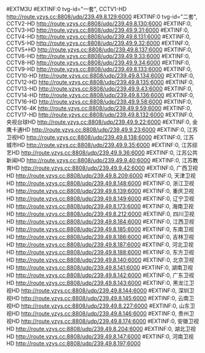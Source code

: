 #EXTM3U
#EXTINF:0 tvg-id="一套", CCTV1-HD 
http://route.yzys.cc:8808/udp/239.49.8.129:6000
#EXTINF:0 tvg-id="二套", CCTV2-HD 
http://route.yzys.cc:8808/udp/239.49.8.130:6000
#EXTINF:0, CCTV3-HD 
http://route.yzys.cc:8808/udp/239.49.9.31:6000
#EXTINF:0, CCTV4-HD 
http://route.yzys.cc:8808/udp/239.49.8.131:6000
#EXTINF:0, CCTV5-HD 
http://route.yzys.cc:8808/udp/239.49.9.32:6000
#EXTINF:0, CCTV5+HD 
http://route.yzys.cc:8808/udp/239.49.8.137:6000
#EXTINF:0, CCTV6-HD 
http://route.yzys.cc:8808/udp/239.49.9.33:6000
#EXTINF:0, CCTV8-HD 
http://route.yzys.cc:8808/udp/239.49.9.34:6000
#EXTINF:0, CCTV9-HD
http://route.yzys.cc:8808/udp/239.49.8.133:6000
#EXTINF:0, CCTV10-HD 
http://route.yzys.cc:8808/udp/239.49.8.134:6000
#EXTINF:0, CCTV12-HD 
http://route.yzys.cc:8808/udp/239.49.8.135:6000
#EXTINF:0, CCTV13-HD
http://route.yzys.cc:8808/udp/239.49.9.43:6000
#EXTINF:0, CCTV14-HD 
http://route.yzys.cc:8808/udp/239.49.8.136:6000
#EXTINF:0, CCTV16-HD 
http://route.yzys.cc:8808/udp/239.49.9.58:6000
#EXTINF:0, CCTV16-4K 
http://route.yzys.cc:8808/udp/239.49.9.59:6000
#EXTINF:0, CCTV17-HD 
http://route.yzys.cc:8808/udp/239.49.8.132:6000
#EXTINF:0, 央视台球HD 
http://route.yzys.cc:8808/udp/239.49.9.22:6000
#EXTINF:0, 金鹰卡通HD 
http://route.yzys.cc:8808/udp/239.49.9.23:6000
#EXTINF:0, 江苏卫视HD 
http://route.yzys.cc:8808/udp/239.49.8.138:6000
#EXTINF:0, 江苏城市HD 
http://route.yzys.cc:8808/udp/239.49.9.35:6000
#EXTINF:0, 江苏综艺HD 
http://route.yzys.cc:8808/udp/239.49.9.36:6000
#EXTINF:0, 江苏公共新闻HD 
http://route.yzys.cc:8808/udp/239.49.9.40:6000
#EXTINF:0, 江苏教育HD 
http://route.yzys.cc:8808/udp/239.49.9.42:6000
#EXTINF:0, 广西卫视HD 
http://route.yzys.cc:8808/udp/239.49.8.209:6000
#EXTINF:0, 天津卫视HD 
http://route.yzys.cc:8808/udp/239.49.8.148:6000
#EXTINF:0, 浙江卫视HD 
http://route.yzys.cc:8808/udp/239.49.8.139:6000
#EXTINF:0, 重庆卫视HD 
http://route.yzys.cc:8808/udp/239.49.8.149:6000
#EXTINF:0, 辽宁卫视HD 
http://route.yzys.cc:8808/udp/239.49.8.173:6000
#EXTINF:0, 海南卫视HD 
http://route.yzys.cc:8808/udp/239.49.8.212:6000
#EXTINF:0, 四川卫视HD 
http://route.yzys.cc:8808/udp/239.49.8.184:6000
#EXTINF:0, 江西卫视HD 
http://route.yzys.cc:8808/udp/239.49.8.185:6000
#EXTINF:0, 东南卫视HD 
http://route.yzys.cc:8808/udp/239.49.8.186:6000
#EXTINF:0, 吉林卫视HD 
http://route.yzys.cc:8808/udp/239.49.8.187:6000
#EXTINF:0, 河北卫视HD 
http://route.yzys.cc:8808/udp/239.49.8.188:6000
#EXTINF:0, 东方卫视HD 
http://route.yzys.cc:8808/udp/239.49.8.140:6000
#EXTINF:0, 北京卫视HD 
http://route.yzys.cc:8808/udp/239.49.8.141:6000
#EXTINF:0, 湖南卫视HD 
http://route.yzys.cc:8808/udp/239.49.8.142:6000
#EXTINF:0, 广东卫视HD 
http://route.yzys.cc:8808/udp/239.49.8.143:6000
#EXTINF:0, 黑龙江卫视HD 
http://route.yzys.cc:8808/udp/239.49.8.144:6000
#EXTINF:0, 深圳卫视HD 
http://route.yzys.cc:8808/udp/239.49.8.145:6000
#EXTINF:0, 云南卫视HD 
http://route.yzys.cc:8808/udp/239.49.8.227:6000
#EXTINF:0, 山东卫视HD 
http://route.yzys.cc:8808/udp/239.49.8.146:6000
#EXTINF:0, 贵州卫视HD 
http://route.yzys.cc:8808/udp/239.49.8.174:6000
#EXTINF:0, 安徽卫视HD 
http://route.yzys.cc:8808/udp/239.49.8.204:6000
#EXTINF:0, 湖北卫视HD 
http://route.yzys.cc:8808/udp/239.49.8.147:6000
#EXTINF:0, 河南卫视HD 
http://route.yzys.cc:8808/udp/239.49.8.197:6000
